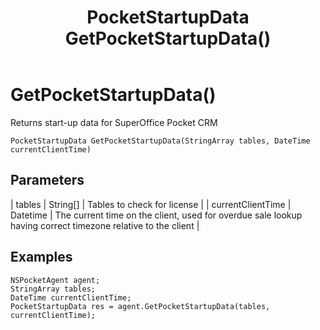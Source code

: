 ﻿---
uid: crmscript_class_nspocketagent_getpocketstartupdata
title: PocketStartupData GetPocketStartupData()
intellisense: NSPocketAgent.GetPocketStartupData
keywords: NSPocketAgent, GetPocketStartupData, GetPocketStartupData(String[],DateTime)
so.topic: reference
---

# GetPocketStartupData()

Returns start-up data for SuperOffice Pocket CRM

`PocketStartupData GetPocketStartupData(StringArray tables, DateTime currentClientTime)`

## Parameters

| tables | String[] | Tables to check for license |
| currentClientTime | Datetime | The current time on the client, used for overdue sale lookup having correct timezone relative to the client |

## Examples

```crmscript
NSPocketAgent agent;
StringArray tables;
DateTime currentClientTime;
PocketStartupData res = agent.GetPocketStartupData(tables, currentClientTime);
```
